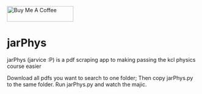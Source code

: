 <a href="https://www.buymeacoffee.com/pt420" target="_blank"><img src="https://cdn.buymeacoffee.com/buttons/default-blue.png" alt="Buy Me A Coffee" height="41" width="174"></a>
# jarPhys 

jarPhys (jarvice :P) is a pdf scraping app to making passing the kcl physics course easier



Download all pdfs you want to search to one folder;
Then copy jarPhys.py to the same folder.
Run jarPhys.py and watch the majic. 
